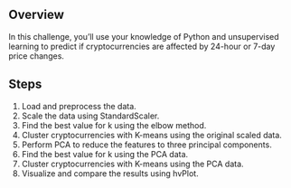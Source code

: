 ## Overview

In this challenge, you’ll use your knowledge of Python and unsupervised learning to predict if cryptocurrencies are affected by 24-hour or 7-day price changes.

## Steps
  1. Load and preprocess the data.
  2. Scale the data using StandardScaler.
  3. Find the best value for k using the elbow method.
  4. Cluster cryptocurrencies with K-means using the original scaled data.
  5. Perform PCA to reduce the features to three principal components.
  6. Find the best value for k using the PCA data.
  7. Cluster cryptocurrencies with K-means using the PCA data.
  8. Visualize and compare the results using hvPlot.
